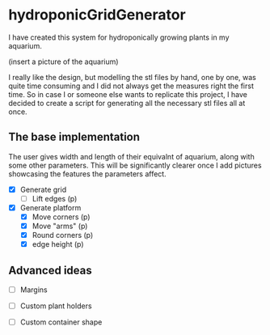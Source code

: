 # hydroponicGridGenerator

I have created this system for hydroponically growing plants in my aquarium. 

(insert a picture of the aquarium)

I really like the design, but modelling the stl files by hand, one by one, was quite time consuming and I did not 
always get the measures right the first time. So in case I or someone else wants to replicate this project, 
I have decided to create a script for generating all the necessary stl files all at once.

## The base implementation

The user gives width and length of their equivalnt of aquarium, along with some other parameters. This will be significantly clearer once I add pictures showcasing the features the parameters affect.

- [x] Generate grid
  - [ ] Lift edges (p)
- [x] Generate platform
  - [x] Move corners (p)
  - [x] Move "arms" (p)
  - [x] Round corners (p)
  - [x] edge height (p)

## Advanced ideas

- [ ] Margins
- [ ] Custom plant holders
- [ ] Custom container shape





